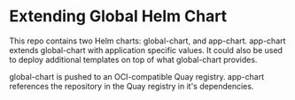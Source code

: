 # Extending Global Helm Chart

This repo contains two Helm charts: global-chart, and app-chart. app-chart
extends global-chart with application specific values. It could also be used to
deploy additional templates on top of what global-chart provides.

global-chart is pushed to an OCI-compatible Quay registry. app-chart references
the repository in the Quay registry in it's dependencies.
